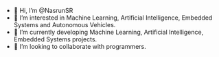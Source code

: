 - 👋 Hi, I’m @NasrunSR
- 👀 I’m interested in Machine Learning, Artificial Intelligence, Embedded Systems and Autonomous Vehicles.
- 🌱 I’m currently developing Machine Learning, Artificial Intelligence, Embedded Systems projects.
- 💞️ I’m looking to collaborate with programmers.


<!---  - 📫 How to reach me ...
NasrunSR/NasrunSR is a ✨ special ✨ repository because its `README.md` (this file) appears on your GitHub profile.
You can click the Preview link to take a look at your changes.
--->
